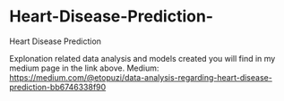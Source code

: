 # Heart-Disease-Prediction-
Heart Disease Prediction
 
Explonation related data analysis and models created you will find in my medium page in the link above. 
Medium: https://medium.com/@etopuzi/data-analysis-regarding-heart-disease-prediction-bb6746338f90
